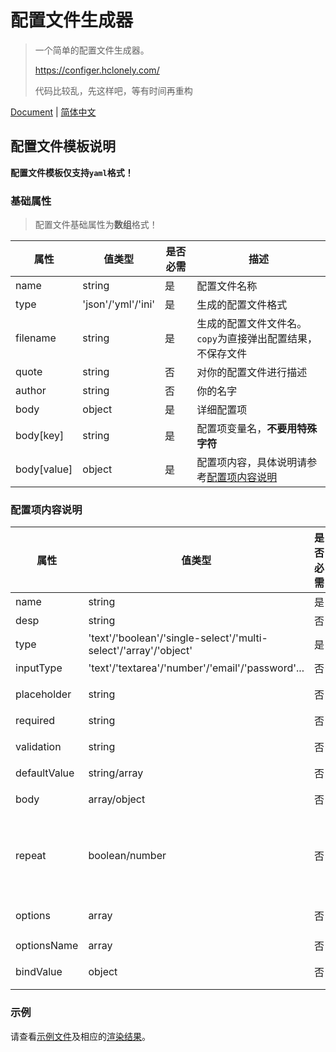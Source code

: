 # 配置文件生成器

> 一个简单的配置文件生成器。
>
> <https://configer.hclonely.com/>
>
> 代码比较乱，先这样吧，等有时间再重构

[Document](/README.md) | [简体中文](/README_CN.md)

## 配置文件模板说明

**配置文件模板仅支持`yaml`格式！**

### 基础属性

> 配置文件基础属性为**数组**格式！

| 属性 | 值类型 | 是否必需 | 描述 |
| --- | --- | --- | --- |
| name | string | 是 | 配置文件名称 |
| type | 'json'/'yml'/'ini' | 是 | 生成的配置文件格式 |
| filename | string | 是 | 生成的配置文件文件名。`copy`为直接弹出配置结果，不保存文件 |
| quote | string | 否 | 对你的配置文件进行描述 |
| author | string | 否 | 你的名字 |
| body | object | 是 | 详细配置项 |
| body[key] | string | 是 | 配置项变量名，**不要用特殊字符** |
| body[value] | object | 是 | 配置项内容，具体说明请参考[配置项内容说明](#配置项内容说明) |

### 配置项内容说明

| 属性 | 值类型 | 是否必需 | 描述 |
| --- | --- | --- | --- |
| name | string | 是 | 显示名称 |
| desp | string | 否 | 对此选项的描述 |
| type | 'text'/'boolean'/'single-select'/'multi-select'/'array'/'object' | 是 | 配置项类型 |
| inputType | 'text'/'textarea'/'number'/'email'/'password'... | 否 | 输入内容格式，默认为`'text'` |
| placeholder | string | 否 | 输入框背景文字，`type='text'`时生效 |
| required | string | 否 | 是否必须，`type='text'`时生效 |
| validation | string | 否 | 检测用户输入内容是否匹配正则表达式，`type='text'`时生效 |
| defaultValue | string/array | 否 | 默认值 |
| body | array/object | 否 | `type='array'`/`type='object'`时必需，格式同基础属性的`body` |
| repeat | boolean/number | 否 | 此配置的上一级`type='array'`时生效，`repeat=true`：允许用户自行添加此选项，`repeat={number}`：重复生成此选项`number`次 |
| options | array | 否 | `type='single-select'`/`type='multi-select'`时必需，选项内容 |
| optionsName | array | 否 | options对应显示名称 |
| bindValue | object | 否 | `type='single-select'`时可选，有`type`和`body`属性 |

### 示例

请查看[示例文件](/template.yaml.js)及相应的[渲染结果](https://configer.hclonely.com/?fileLink=https%3A%2F%2Fraw.githubusercontent.com%2FHCLonely%2Fconfig-generator%2Fmain%2Ftemplate.yaml.js)。
